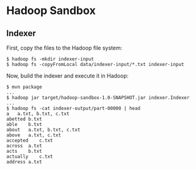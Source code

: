 Hadoop Sandbox
==============

Indexer
-------

First, copy the files to the Hadoop file system:

    $ hadoop fs -mkdir indexer-input
    $ hadoop fs -copyFromLocal data/indexer-input/*.txt indexer-input

Now, build the indexer and execute it in Hadoop:

    $ mvn package
    ...
    $ hadoop jar target/hadoop-sandbox-1.0-SNAPSHOT.jar indexer.Indexer
    ...
    $ hadoop fs -cat indexer-output/part-00000 | head
    a   a.txt, b.txt, c.txt
    abetted b.txt
    able    b.txt
    about   a.txt, b.txt, c.txt
    above   a.txt, c.txt
    accepted    c.txt
    across  a.txt
    acts    b.txt
    actually    c.txt
    address a.txt
